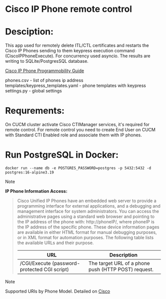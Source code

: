# Cisco IP Phone remote control
# Desciption:
This app used for remotely delete ITL/CTL certificates and restarts the Cisco IP Phones sending to them keypress execution command (CiscoIPPhoneExecute). For concurrency used asyncio. The results are writing to SQLite/PostgresSQL database.

[Cisco IP Phone Programmobility Guide](https://www.cisco.com/c/en/us/td/docs/voice_ip_comm/cuipph/all_models/xsi/9-1-1/CUIP_BK_P82B3B16_00_phones-services-application-development-notes.html)

phones.csv - list of phones ip address <br>
templates/keypress_templates.yaml - phone templates with keypress <br>
settings.py - global settings <br>

# Requrements:
On CUCM cluster activate Cisco CTIManager services, it's required for remote control.
For remote control you need to create End User on CUCM with Standard CTI Enabled role and associate them with IP phones.

# Run PostgreSQL in Docker:
`docker run --name db -e POSTGRES_PASSWORD=postgres -p 5432:5432 -d postgres:16-alpine3.19
`
> [!NOTE]
**IP Phone Information Access:**<br>
> Cisco Unified IP Phones have an embedded web server to provide a programming interface for external applications, and a debugging and management interface for system administrators.
> You can access the administrative pages using a standard web browser and pointing to the IP address of the phone with: http://phoneIP/, where phoneIP is the IP address of the specific phone.
> These device information pages are available in either HTML format for manual debugging purposes, or in XML format for automation purposes. The following table lists the available URLs and their purpose.
> 
> | URL                                          | Description                                         | 
> |----------------------------------------------|-----------------------------------------------------|
> | /CGI/Execute (password-protected CGI script) | The target URL of a phone push (HTTP POST) request. |

> [!NOTE]
> Supported URIs by Phone Model. Detailed on [Cisco](https://www.cisco.com/c/en/us/td/docs/voice_ip_comm/cuipph/all_models/xsi/9-1-1/CUIP_BK_P82B3B16_00_phones-services-application-development-notes/CUIP_BK_P82B3B16_00_phones-services-application-development-notes_chapter_0101.html#CUIP_RF_S66EDF62_00)
